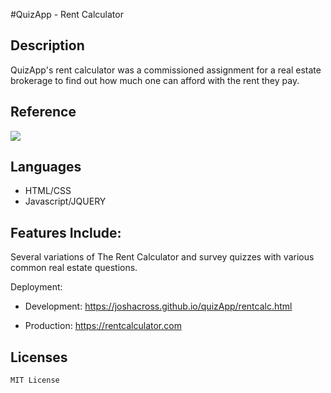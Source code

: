 #QuizApp - Rent Calculator

## Description
QuizApp's rent calculator was a commissioned assignment for a real estate brokerage to find out how much one can afford with the rent they pay. 

## Reference
<img src="./assets/images/rentcalc.gif">

## Languages
* HTML/CSS
* Javascript/JQUERY

## Features Include: 
Several variations of The Rent Calculator and survey quizzes with various common real estate questions.

Deployment: 
* Development: 
https://joshacross.github.io/quizApp/rentcalc.html 

* Production: 
https://rentcalculator.com

## Licenses
`MIT License`
